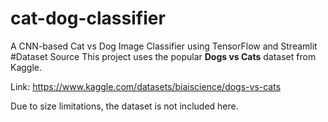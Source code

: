 # cat-dog-classifier
A CNN-based Cat vs Dog Image Classifier using TensorFlow and Streamlit
#Dataset Source
This project uses the popular **Dogs vs Cats** dataset from Kaggle.

Link: https://www.kaggle.com/datasets/biaiscience/dogs-vs-cats

Due to size limitations, the dataset is not included here.
